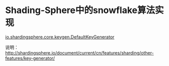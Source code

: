 # Shading-Sphere中的snowflake算法实现

[io.shardingsphere.core.keygen.DefaultKeyGenerator](https://github.com/sharding-sphere/sharding-sphere/blob/dev/sharding-core/src/main/java/io/shardingsphere/core/keygen/DefaultKeyGenerator.java)

说明：http://shardingsphere.io/document/current/cn/features/sharding/other-features/key-generator/
